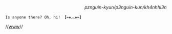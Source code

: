 <p align="right"><i>pznguin-kyun/p3nguin-kun/kh4nhhi3n</i></p>

```
Is anyone there? Oh, hi! 【=◈︿◈=】 
```

//[www](https://pznguin.is-a.dev)//
